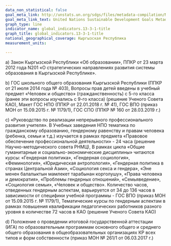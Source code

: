 ```yaml
---
data_non_statistical: false
goal_meta_link: http://unstats.un.org/sdgs/files/metadata-compilation/Metadata-Goal-13.pdf
goal_meta_link_text: United Nations Sustainable Development Goals Metadata (pdf 759kB)
graph_type: line
indicator_name: global_indicators.13-3-1-title
graph_title: global_indicators.13-3-1-title
national_geographical_coverage: Кыргызская Республика
measurement_units: 

---
```


а) Закон Кыргызской Республики «Об образовании», ППКР от 23 марта 2012 года N201 «О стратегических направлениях развития системы образования в Кыргызской Республике».

b) ГОС школьного общего образования Кыргызской Республики (ППКР от 21 июля 2014 года № 403),  Вопросы прав детей введены в учебный предмет «Человек и общество» (гражданственность) с 5-го класса (ранее эти вопросы изучались с  9-го класса) (решение Ученого Совета КАО), Макет ГОС НПО (ППКР от 22.01.2018 г. № 41),  ГОС ВПО (приказ МОН от 15.09.2015 г. № 1179/1), ГОС СПО (ППКР № 160 от 28.03.2019 г.)

c) «Руководство по реализации непрерывного профессионального развития учителя». В Учебных заведения НПО тематика по гражданскому образованию, гендерному равенству и правам человека (ребенка, семьи и т.д.) изучается в рамках предмета «Правовое обеспечение профессиональной деятельности» - 24 часа (решение Научно-методического совета РНМЦ), В рамках цикла «Общие гуманитарные и социально-экономические дисциплины» читаются курсы: «Гендерная политика», «Гендерная социология», «Феминология», «Юридическая антропология», «Гендерная политика в странах Центральной Азии», «Социология секса и гендера», «Эне менен балалыктын мамлекет тарабынан корголушу», «Права человека и демократия», «Проблемы гендерных отношений», «Семьяведение», «Социология семьи», «Человек и общество». Количество часов, отведенных гендерным аспектам, варьируется от 34 до 136 часов в зависимости от специфики учебной программы -  ГОС ВПО (приказ МОН от 15.09.2015 г. № 1179/1), Тематические курсы по гендерным аспектам в рамках повышения квалификации педагогических работников разного уровня в количестве 72 часов в КАО (решение Ученого Совета КАО)

d) Положение о проведении итоговой государственной аттестации (ИГА) по образовательным программам основного общего и среднего общего образования в общеобразовательных организациях КР всех типов и форм собственности (приказ МОН № 261/1 от 06.03.2017 г.)
